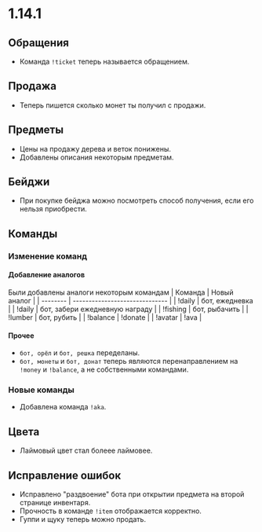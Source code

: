 # 1.14.1

## Обращения
* Команда `!ticket` теперь называется обращением.

## Продажа
* Теперь пишется сколько монет ты получил с продажи.

## Предметы
* Цены на продажу дерева и веток понижены.
* Добавлены описания некоторым предметам.

## Бейджи
* При покупке бейджа можно посмотреть способ получения, если его нельзя приобрести.

## Команды
### Изменение команд
#### Добавление аналогов
Были добавлены аналоги некоторым командам
| Команда  | Новый аналог                   |
| -------- | ------------------------------ |
| !daily   | бот, ежедневка                 |
| !daily   | бот, забери ежедневную награду |
| !fishing | бот, рыбачить                  |
| !lumber  | бот, рубить                    |
| !balance | !donate                        |
| !avatar  | !ava                           |

#### Прочее
* `бот, орёл` и `бот, решка` переделаны.
* `бот, монеты` и `бот, донат` теперь являются перенаправлением на `!money` и `!balance`, а не собственными командами.

### Новые команды
* Добавлена команда `!aka`.

## Цвета
* Лаймовый цвет стал болеее лаймовее.

## Исправление ошибок
* Исправлено "раздвоение" бота при открытии предмета на второй странице инвентаря.
* Прочность в команде `!item` отображается корректно.
* Гуппи и щуку теперь можно продать.